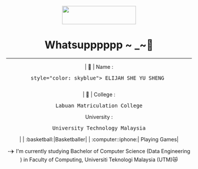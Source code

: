 <!DOCTYPE html>
<head>
<center>
<p align="center"> <img src="https://encrypted-tbn0.gstatic.com/images?q=tbn:ANd9GcQ2Np0GBElyfnYqW_W0MN4SpDYToMwbHPtMDQ&=CAU" height="50" ; width="200"> </p>

</head>
<h1 style="text-align: center"> Whatsupppppp ~ _~👋</h1>

<hr>
  <p> | 📛 | Name : <pre>style="color: skyblue"> ELIJAH SHE YU SHENG </p></pre>
   <p> | 🏫 | College :<pre> Labuan Matriculation College </pre>
   </p> <p>University :<pre> University Technology Malaysia </pre>|
| :basketball:|Basketballer|
| :computer::iphone:| Playing Games|

-✈️ I'm currently studying Bachelor of Computer Science (Data Engineering ) in Faculty of Computing, Universiti Teknologi Malaysia (UTM)😿 <br>

